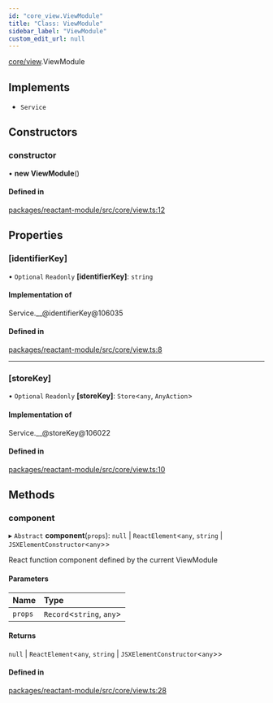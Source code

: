 ```yaml
---
id: "core_view.ViewModule"
title: "Class: ViewModule"
sidebar_label: "ViewModule"
custom_edit_url: null
---
```


[core/view](../modules/core_view.md).ViewModule

## Implements

- `Service`

## Constructors

### constructor

• **new ViewModule**()

#### Defined in

[packages/reactant-module/src/core/view.ts:12](https://github.com/unadlib/reactant/blob/3940d734/packages/reactant-module/src/core/view.ts#L12)

## Properties

### [identifierKey]

• `Optional` `Readonly` **[identifierKey]**: `string`

#### Implementation of

Service.\_\_@identifierKey@106035

#### Defined in

[packages/reactant-module/src/core/view.ts:8](https://github.com/unadlib/reactant/blob/3940d734/packages/reactant-module/src/core/view.ts#L8)

___

### [storeKey]

• `Optional` `Readonly` **[storeKey]**: `Store`<`any`, `AnyAction`\>

#### Implementation of

Service.\_\_@storeKey@106022

#### Defined in

[packages/reactant-module/src/core/view.ts:10](https://github.com/unadlib/reactant/blob/3940d734/packages/reactant-module/src/core/view.ts#L10)

## Methods

### component

▸ `Abstract` **component**(`props`): ``null`` \| `ReactElement`<`any`, `string` \| `JSXElementConstructor`<`any`\>\>

React function component defined by the current ViewModule

#### Parameters

| Name | Type |
| :------ | :------ |
| `props` | `Record`<`string`, `any`\> |

#### Returns

``null`` \| `ReactElement`<`any`, `string` \| `JSXElementConstructor`<`any`\>\>

#### Defined in

[packages/reactant-module/src/core/view.ts:28](https://github.com/unadlib/reactant/blob/3940d734/packages/reactant-module/src/core/view.ts#L28)
